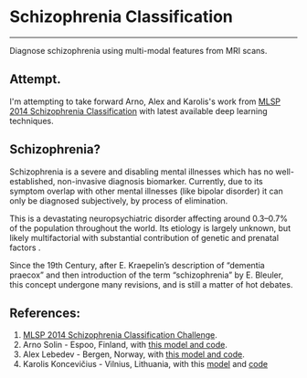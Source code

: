 # Schizophrenia Classification
----
Diagnose schizophrenia using multi-modal features from MRI scans.

## Attempt.

I'm attempting to take forward Arno, Alex and Karolis's work from [MLSP 2014 Schizophrenia Classification](https://www.kaggle.com/c/mlsp-2014-mri/overview/winners) with latest available deep learning techniques.


## Schizophrenia?


Schizophrenia is a severe and disabling mental illnesses which has no well-established, non-invasive diagnosis biomarker. Currently, due to its symptom overlap with other mental illnesses (like bipolar disorder) it can only be diagnosed subjectively, by process of elimination.

This is a devastating neuropsychiatric disorder affecting around 0.3–0.7% of the population throughout the world. Its etiology is largely unknown, but likely multifactorial with substantial contribution of genetic and prenatal factors . 

Since the 19th Century, after E. Kraepelin’s description of “dementia praecox” and then introduction of the term “schizophrenia” by E. Bleuler, this concept undergone many revisions, and is still a matter of hot debates.

## References:


1. [MLSP 2014 Schizophrenia Classification Challenge](https://www.kaggle.com/c/mlsp-2014-mri/overview/description).
2. Arno Solin - Espoo, Finland, with [this model and code](https://www.kaggle.com/c/mlsp-2014-mri/forums/t/9907/1st-position-solution).
3. Alex Lebedev - Bergen, Norway, with [this model and code](https://www.kaggle.com/c/mlsp-2014-mri/forums/t/9854/2nd-position-solution).
4. Karolis Koncevičius - Vilnius, Lithuania, with this [model](https://www.kaggle.com/c/mlsp-2014-mri/forums/t/9967/3rd-position-solution) and [code](https://github.com/KarolisKoncevicius/Kaggle-MLSP-Schizo-3rd)


